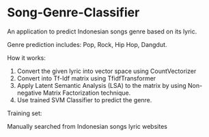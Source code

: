 # Song-Genre-Classifier

An application to predict Indonesian songs genre based on its lyric.

Genre prediction includes: Pop, Rock, Hip Hop, Dangdut.

How it works:
1. Convert the given lyric into vector space using CountVectorizer
2. Convert into Tf-Idf matrix using TfidfTransformer
3. Apply Latent Semantic Analysis (LSA) to the matrix by using Non-negative Matrix Factorization technique.
4. Use trained SVM Classifier to predict the genre.

Training set:

Manually searched from Indonesian songs lyric websites

